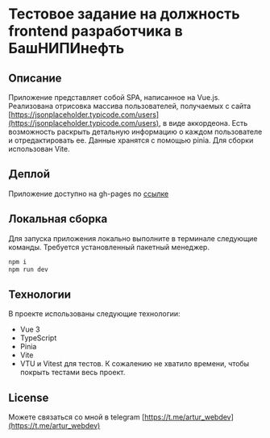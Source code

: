 # Тестовое задание на должность frontend разработчика в БашНИПИнефть

## Описание
Приложение представляет собой SPA, написанное на Vue.js.
Реализована отрисовка массива пользователей, получаемых с сайта [https://jsonplaceholder.typicode.com/users](https://jsonplaceholder.typicode.com/users), в виде аккордеона. Есть возможность раскрыть детальную информацию о каждом пользователе и отредактировать ее. Данные хранятся с помощью pinia. Для сборки использован Vite.

## Деплой
Приложение доступно на gh-pages по [ссылке](https://adletmayerx.github.io/test-BashNIPI/)

## Локальная сборка

Для запуска приложения локально выполните в терминале следующие команды.
Требуется установленный пакетный менеджер.

```bash
npm i
npm run dev
```

## Технологии
В проекте использованы следующие технологии:
* Vue 3
* TypeScript
* Pinia
* Vite
* VTU и Vitest для тестов. К сожалению не хватило времени, чтобы покрыть тестами весь проект.

## License
Можете связаться со мной в telegram [https://t.me/artur_webdev](https://t.me/artur_webdev)

